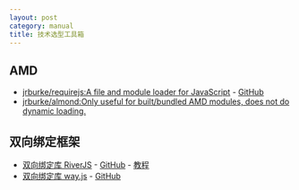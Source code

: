```yaml
---
layout: post
category: manual
title: 技术选型工具箱
---
```


## AMD ##

- [jrburke/requirejs:A file and module loader for JavaScript](http://requirejs.org/) - [GitHub](https://github.com/jrburke/requirejs)
- [jrburke/almond:Only useful for built/bundled AMD modules, does not do dynamic loading.](https://github.com/jrburke/almond)

## 双向绑定框架 ##

- [双向绑定库 RiverJS](http://besideriver.com/RiverJS/) - [GitHub](https://github.com/zhang-ning/RiverJS) - [教程](http://www.html-js.com/article/column/101)
- [双向绑定库 way.js](http://gwendall.github.io/way/)  - [GitHub](https://github.com/gwendall/way.js)
